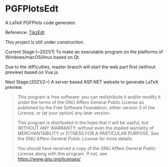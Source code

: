 # PGFPlotsEdt
A LaTeX PGFPlots code generator.

Reference: [TikzEdt](http://www.tikzedt.org/)

This project is still under construction.

Current Stage:(~2021/1)
To make an executable program on the platforms of
Windows/macOS/linux based on Qt.

Due to the difficulties, master branch will start the 
web part first (without preview) based on Vue.js.

Next Stage:(2021/2~)
A server based ASP.NET website to generate
LaTeX preview.

>This program is free software: you can redistribute it and/or modify
it under the terms of the GNU Affero General Public License as published
by the Free Software Foundation, either version 3 of the License, or
(at your option) any later version.
>
>This program is distributed in the hope that it will be useful,
but WITHOUT ANY WARRANTY; without even the implied warranty of
MERCHANTABILITY or FITNESS FOR A PARTICULAR PURPOSE.  See the
GNU Affero General Public License for more details.
>
>You should have received a copy of the GNU Affero General Public License
along with this program.  If not, see <https://www.gnu.org/licenses/>.

